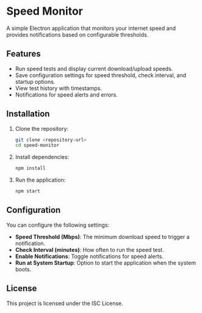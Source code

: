 # Speed Monitor

A simple Electron application that monitors your internet speed and provides notifications based on configurable thresholds.

## Features

- Run speed tests and display current download/upload speeds.
- Save configuration settings for speed threshold, check interval, and startup options.
- View test history with timestamps.
- Notifications for speed alerts and errors.

## Installation

1. Clone the repository:

   ```bash
   git clone <repository-url>
   cd speed-monitor
   ```

2. Install dependencies:

   ```bash
   npm install
   ```

3. Run the application:
   ```bash
   npm start
   ```

## Configuration

You can configure the following settings:

- **Speed Threshold (Mbps)**: The minimum download speed to trigger a notification.
- **Check Interval (minutes)**: How often to run the speed test.
- **Enable Notifications**: Toggle notifications for speed alerts.
- **Run at System Startup**: Option to start the application when the system boots.

## License

This project is licensed under the ISC License.

